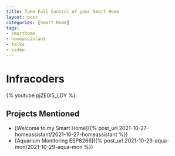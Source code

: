 ```yaml
---
title: Take Full Control of your Smart Home
layout: post
categories: [Smart Home]
tags:
- smarthome
- homeassistant
- talks
- video
---
```


# Infracoders

{% youtube pjZE0I5_LDY %}


## Projects Mentioned

* [Welcome to my Smart Home]({% post_url 2021-10-27-homeassistant/2021-10-27-homeassistant %})
* [Aquarium Monitoring ESP8266]({% post_url 2021-10-29-aqua-mon/2021-10-29-aqua-mon %})


